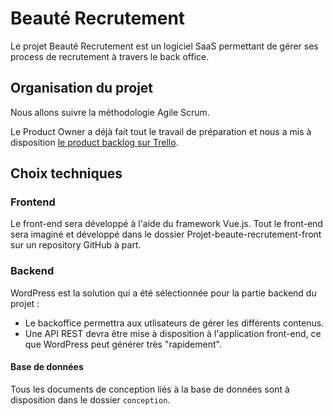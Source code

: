 # Beauté Recrutement

Le projet Beauté Recrutement est un logiciel SaaS permettant de gérer ses process de recrutement à travers le back office.

## Organisation du projet

Nous allons suivre la méthodologie Agile Scrum.

Le Product Owner a déjà fait tout le travail de préparation et nous a mis à disposition [le product backlog sur Trello](https://trello.com/b/1aj2xnpD/beaut%C3%A9-recrutement-9-24-2020).

## Choix techniques

### Frontend

Le front-end sera développé à l'aide du framework Vue.js. Tout le front-end sera imaginé et développé dans le dossier Projet-beaute-recrutement-front sur un repository GitHub à part.

### Backend

WordPress est la solution qui a été sélectionnée pour la partie backend du projet :

- Le backoffice permettra aux utlisateurs de gérer les différents contenus.
- Une API REST devra être mise à disposition à l'application front-end, ce que WordPress peut générer très "rapidement".

#### Base de données

Tous les documents de conception liés à la base de données sont à disposition dans le dossier `conception`.